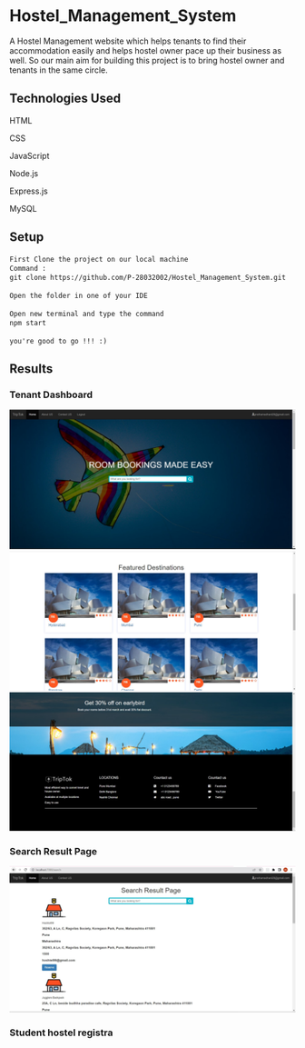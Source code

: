 # Hostel_Management_System
A Hostel Management website which helps tenants to find their accommodation easily and helps hostel owner pace up their business as well. So our main aim for building this project is to bring hostel owner and tenants in the same circle.

## Technologies Used
HTML

CSS

JavaScript

Node.js

Express.js

MySQL

## Setup
```
First Clone the project on our local machine 
Command :
git clone https://github.com/P-28032002/Hostel_Management_System.git

Open the folder in one of your IDE

Open new terminal and type the command 
npm start

you're good to go !!! :)
```
## Results

### Tenant Dashboard

<img src="/Results/Tenant_Dashboard_1.jpg">

<img src="/Results/Tenant_Dashboard_2.jpg">

<img src="/Results/Tenant_Dashboard_3.jpg">

### Search Result Page

<img src="/Results/Search_Result_Page.jpg">

### Student hostel registra
